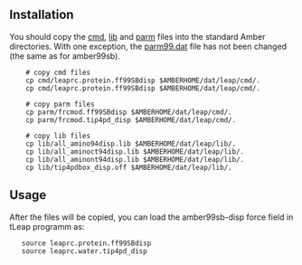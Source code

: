 ## Installation

You should copy the [cmd](cmd), [lib](lib) and [parm](parm) files into the standard Amber directories. With one
exception, the [parm99.dat](parm/parm99.dat) file has not been changed (the same as for amber99sb).

```code-block:: bash
    # copy cmd files
    cp cmd/leaprc.protein.ff99SBdisp $AMBERHOME/dat/leap/cmd/.
    cp cmd/leaprc.protein.ff99SBdisp $AMBERHOME/dat/leap/cmd/.
  
    # copy parm files 
    cp parm/frcmod.ff99SBdisp $AMBERHOME/dat/leap/cmd/.
    cp parm/frcmod.tip4pd_disp $AMBERHOME/dat/leap/cmd/.
     
    # copy lib files  
    cp lib/all_amino94disp.lib $AMBERHOME/dat/leap/lib/.
    cp lib/all_aminoct94disp.lib $AMBERHOME/dat/leap/lib/.
    cp lib/all_aminont94disp.lib $AMBERHOME/dat/leap/lib/.
    cp lib/tip4pdbox_disp.off $AMBERHOME/dat/leap/lib/.
```

## Usage

After the files will be copied, you can load the amber99sb-disp force field in tLeap programm as:

```code-block:: bash
   source leaprc.protein.ff99SBdisp
   source leaprc.water.tip4pd_disp
```
